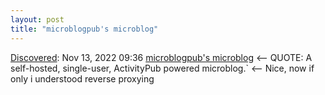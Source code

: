 ```yaml
---
layout: post
title: "microblogpub's microblog"
---
```

[Discovered](http://rolandtanglao.com/2020/07/29/p1-blogthis-checkvist-list-links-to-blog/): Nov 13, 2022 09:36 [microblogpub's microblog](https://microblog.pub/) <-- QUOTE: A self-hosted, single-user, ActivityPub powered microblog.` <-- Nice, now if only i understood reverse proxying
